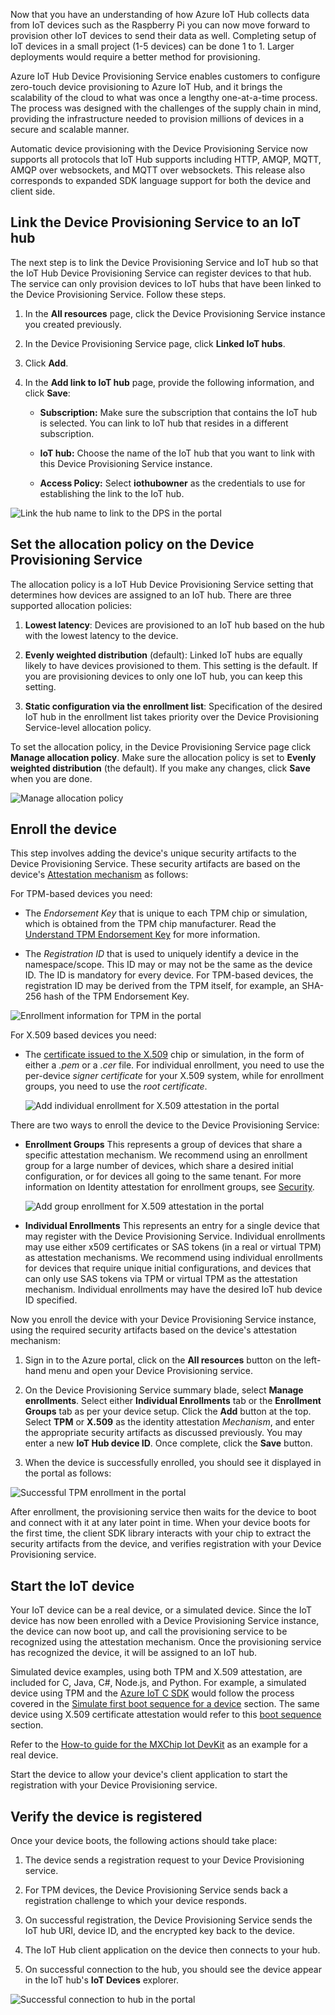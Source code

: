Now that you have an understanding of how Azure IoT Hub collects data from IoT devices such as the Raspberry Pi you can now move forward to provision other IoT devices to send their data as well. Completing setup of IoT devices in a small project (1-5 devices) can be done 1 to 1. Larger deployments would require a better method for provisioning.

Azure IoT Hub Device Provisioning Service enables customers to configure zero-touch device provisioning to Azure IoT Hub, and it brings the scalability of the cloud to what was once a lengthy one-at-a-time process. The process was designed with the challenges of the supply chain in mind, providing the infrastructure needed to provision millions of devices in a secure and scalable manner.

Automatic device provisioning with the Device Provisioning Service now supports all protocols that IoT Hub supports including HTTP, AMQP, MQTT, AMQP over websockets, and MQTT over websockets. This release also corresponds to expanded
SDK language support for both the device and client side.

## Link the Device Provisioning Service to an IoT hub

The next step is to link the Device Provisioning Service and IoT hub so that the IoT Hub Device Provisioning Service can register devices to that hub. The service can only provision devices to IoT hubs that have been linked to the Device Provisioning Service. Follow these steps.

1.  In the **All resources** page, click the Device Provisioning Service instance you created previously.

2.  In the Device Provisioning Service page, click **Linked IoT hubs**.

3.  Click **Add**.

4.  In the **Add link to IoT hub** page, provide the following information, and click **Save**:

    - **Subscription:** Make sure the subscription that contains the IoT hub is selected. You can link to IoT hub that resides in a different subscription.

    - **IoT hub:** Choose the name of the IoT hub that you want to link with this Device Provisioning Service instance.

    - **Access Policy:** Select **iothubowner** as the credentials to use for establishing the link to the IoT hub.

![Link the hub name to link to the DPS in the portal](../media-draft/ee6e78754a1d39d86de71fb6872723f3.png)

## Set the allocation policy on the Device Provisioning Service

The allocation policy is a IoT Hub Device Provisioning Service setting that determines how devices are assigned to an IoT hub. There are three supported allocation policies:

1. **Lowest latency**: Devices are provisioned to an IoT hub based on the hub with the lowest latency to the device.

2. **Evenly weighted distribution** (default): Linked IoT hubs are equally likely to have devices provisioned to them. This setting is the default. If you are provisioning devices to only one IoT hub, you can keep this setting.

3. **Static configuration via the enrollment list**: Specification of the desired IoT hub in the enrollment list takes priority over the Device Provisioning Service-level allocation policy.

To set the allocation policy, in the Device Provisioning Service page click **Manage allocation policy**. Make sure the allocation policy is set to **Evenly weighted distribution** (the default). If you make any changes, click **Save** when you are done.

![Manage allocation policy](../media-draft/0c5fa5193156f17b4f5d64aab65a414d.png)

## Enroll the device

This step involves adding the device's unique security artifacts to the Device Provisioning Service. These security artifacts are based on the device's [Attestation mechanism](https://docs.microsoft.com/azure/iot-dps/concepts-device#attestation-mechanism)
as follows:

For TPM-based devices you need:

- The *Endorsement Key* that is unique to each TPM chip or simulation, which is obtained from the TPM chip manufacturer. Read the [Understand TPM Endorsement Key](https://docs.microsoft.com/windows-server/identity/ad-ds/manage/component-updates/tpm-key-attestation#terminology) for more information.

- The *Registration ID* that is used to uniquely identify a device in the namespace/scope. This ID may or may not be the same as the device ID. The ID is mandatory for every device. For TPM-based devices, the registration ID may be derived from the TPM itself, for example, an SHA-256 hash of the TPM Endorsement Key.

![Enrollment information for TPM in the portal](../media-draft/11db90b7128e1cf222a4da45de7cbac8.png)

For X.509 based devices you need:

- The [certificate issued to the X.509](https://docs.microsoft.com/windows/desktop/SecCertEnroll/about-x-509-public-key-certificates) chip or simulation, in the form of either a *.pem* or a *.cer* file. For individual enrollment, you need to use the per-device *signer         certificate* for your X.509 system, while for enrollment groups, you need to use the *root certificate*.

   ![Add individual enrollment for X.509 attestation in the portal](../media-draft/8d56752f453f27e55dd15b7c894ae406.png)

There are two ways to enroll the device to the Device Provisioning Service:

- **Enrollment Groups** This represents a group of devices that share a specific attestation mechanism. We recommend using an enrollment group for a large number of devices, which share a desired initial configuration, or for devices all going to the same tenant. For more information on Identity attestation for enrollment groups, see [Security](https://docs.microsoft.com/azure/iot-dps/concepts-security#controlling-device-access-to-the-provisioning-service-with-x509-certificates).

   ![Add group enrollment for X.509 attestation in the portal](../media-draft/4a9d9ea822887c70f1ff1e4b64b138f1.png)

- **Individual Enrollments** This represents an entry for a single device that may register with the Device Provisioning Service. Individual enrollments may use either x509 certificates or SAS tokens (in a real or virtual TPM) as attestation mechanisms. We recommend using individual enrollments for devices that require unique initial configurations, and devices that can only use SAS tokens via TPM or virtual TPM as the attestation mechanism. Individual enrollments may have the desired IoT hub device ID specified.

Now you enroll the device with your Device Provisioning Service instance, using the required security artifacts based on the device's attestation mechanism:

1. Sign in to the Azure portal, click on the **All resources** button on the left-hand menu and open your Device Provisioning service.

2. On the Device Provisioning Service summary blade, select **Manage enrollments**. Select either **Individual Enrollments** tab or the **Enrollment Groups** tab as per your device setup. Click the **Add** button at the top. Select **TPM** or **X.509** as the identity attestation *Mechanism*, and enter the appropriate security artifacts as discussed     previously. You may enter a new **IoT Hub device ID**. Once complete, click the **Save** button.

3. When the device is successfully enrolled, you should see it displayed in the portal as follows:

![Successful TPM enrollment in the portal](../media-draft/cb277b2e5bc21cd02669775d536e89c0.png)

After enrollment, the provisioning service then waits for the device to boot and connect with it at any later point in time. When your device boots for the first time, the client SDK library interacts with your chip to extract the security
artifacts from the device, and verifies registration with your Device Provisioning service.

## Start the IoT device

Your IoT device can be a real device, or a simulated device. Since the IoT device has now been enrolled with a Device Provisioning Service instance, the device can now boot up, and call the provisioning service to be recognized using
the attestation mechanism. Once the provisioning service has recognized the device, it will be assigned to an IoT hub.

Simulated device examples, using both TPM and X.509 attestation, are included for C, Java, C\#, Node.js, and Python. For example, a simulated device using TPM and the [Azure IoT C SDK](https://github.com/Azure/azure-iot-sdk-c) would follow
the process covered in the [Simulate first boot sequence for a device](https://docs.microsoft.com/azure/iot-dps/quick-create-simulated-device#simulate-first-boot-sequence-for-the-device)
section. The same device using X.509 certificate attestation would refer to this [boot sequence](https://docs.microsoft.com/azure/iot-dps/quick-create-simulated-device-x509#simulate-first-boot-sequence-for-the-device)
section.

Refer to the [How-to guide for the MXChip Iot DevKit](https://docs.microsoft.com/azure/iot-dps/how-to-connect-mxchip-iot-devkit) as an example for a real device.

Start the device to allow your device's client application to start the registration with your Device Provisioning service.

## Verify the device is registered

Once your device boots, the following actions should take place:

1. The device sends a registration request to your Device Provisioning service.

2. For TPM devices, the Device Provisioning Service sends back a registration challenge to which your device responds.

3. On successful registration, the Device Provisioning Service sends the IoT hub URI, device ID, and the encrypted key back to the device.

4. The IoT Hub client application on the device then connects to your hub.

5.  On successful connection to the hub, you should see the device appear in the IoT hub's **IoT Devices** explorer.

![Successful connection to hub in the portal](../media-draft/12ea6da6eef9bf96be6bd80aa1721173.png)

<!--Reference links

-   <https://docs.microsoft.com/en-us/azure/iot-dps/tutorial-set-up-cloud>

-   <https://docs.microsoft.com/en-us/azure/iot-dps/tutorial-provision-device-to-hub>-->